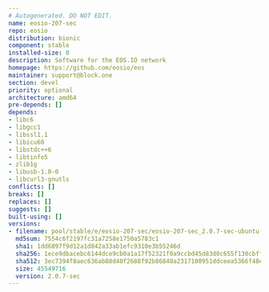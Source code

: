 ```yaml
---
# Autogenerated. DO NOT EDIT.
name: eosio-207-sec
repo: eosio
distribution: bionic
component: stable
installed-size: 0
description: Software for the EOS.IO network
homepage: https://github.com/eosio/eos
maintainer: support@block.one
section: devel
priority: optional
architecture: amd64
pre-depends: []
depends:
- libc6
- libgcc1
- libssl1.1
- libicu60
- libstdc++6
- libtinfo5
- zlib1g
- libusb-1.0-0
- libcurl3-gnutls
conflicts: []
breaks: []
replaces: []
suggests: []
built-using: []
versions:
- filename: pool/stable/e/eosio-207-sec/eosio-207-sec_2.0.7-sec-ubuntu-18.04-ubuntu-18.04_amd64.deb
  md5sum: 7554c6f2197fc31a7258e1750a5783c1
  sha1: 1dd6897f9d12a1d842a33ab1efc9310e3b55246d
  sha256: 1ece9dbacebc6144dce9cb0a1a17f52321f0a9ccbd45d83d0c655f130cbff5ae
  sha512: 3ec7394f8aec636ab88d40f2688f92b86848a2317100951ddceea5366f48ec36a4b7a6c81087c9334ffbe7e21c6d0d0d75ee486d507dc102435c07e4ac3f6cf9
  size: 45549716
  version: 2.0.7-sec
---
```

